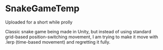 # SnakeGameTemp
Uploaded for a short while prolly 

Classic snake game being made in Unity, but instead of using standard grid-based position-switching movement, I am trying to make it move with .lerp (time-based movement) and regretting it fully.
